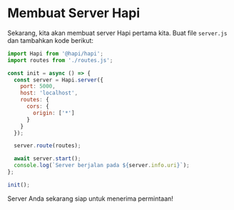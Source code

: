 # Membuat Server Hapi

Sekarang, kita akan membuat server Hapi pertama kita. Buat file `server.js` dan tambahkan kode berikut:

```javascript
import Hapi from '@hapi/hapi';
import routes from './routes.js';

const init = async () => {
  const server = Hapi.server({
    port: 5000,
    host: 'localhost',
    routes: {
      cors: {
        origin: ['*']
      }
    }
  });

  server.route(routes);

  await server.start();
  console.log(`Server berjalan pada ${server.info.uri}`);
};

init();
```

Server Anda sekarang siap untuk menerima permintaan!
